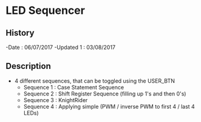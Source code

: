 #                                          LED Sequencer                                          #
## History
-Date      : 06/07/2017
-Updated 1 : 03/08/2017

## Description

- 4 different sequences, that can be toggled using the USER_BTN
  - Sequence 1 : Case Statement Sequence
  - Sequence 2 : Shift Register Sequence (filling up 1's and then 0's)
  - Sequence 3 : KnightRider 
  - Sequence 4 : Applying simple (PWM / inverse PWM to first 4 / last 4 LEDs)


